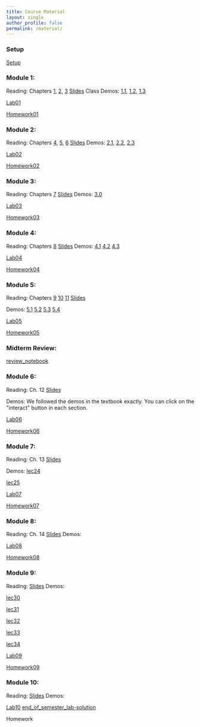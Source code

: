 ```yaml
---
title: Course Material
layout: single
author_profile: false
permalink: /material/
---
```


### Setup

[Setup](http://datahub2.cs.umass.edu/hub/user-redirect/git-pull?repo=https%3A%2F%2Fgithub.com%2Fumass-data-science%2Fcurrent-CS108&urlpath=tree%2Fcurrent-CS108%2Fmodules%2Fmodule+1%2FSetup_Modules.ipynb&branch=master)

### Module 1:
Reading: Chapters [1](https://umass-data-science.github.io/190fwebsite/textbook/01/what-is-data-science/), [2](https://umass-data-science.github.io/190fwebsite/textbook/02/causality-and-experiments/), [3](https://umass-data-science.github.io/190fwebsite/textbook/03/programming-in-python/)
[Slides](https://github.com/umass-data-science/current-CS108/raw/master/modules/module%201/module%201.pptx)
Class Demos: [1.1](http://datahub2.cs.umass.edu/hub/user-redirect/git-pull?repo=https%3A%2F%2Fgithub.com%2Fumass-data-science%2Fcurrent-CS108&urlpath=tree%2Fcurrent-CS108%2Fmodules%2Fmodule+1%2F1.1.ipynb&branch=master), [1.2](http://datahub2.cs.umass.edu/hub/user-redirect/git-pull?repo=https%3A%2F%2Fgithub.com%2Fumass-data-science%2Fcurrent-CS108&urlpath=tree%2Fcurrent-CS108%2Fmodules%2Fmodule+1%2F1.2.ipynb&branch=master), [1.3](http://datahub2.cs.umass.edu/hub/user-redirect/git-pull?repo=https%3A%2F%2Fgithub.com%2Fumass-data-science%2Fcurrent-CS108&urlpath=tree%2Fcurrent-CS108%2Fmodules%2Fmodule+1%2F1.3.ipynb&branch=master)

[Lab01](http://datahub2.cs.umass.edu/hub/user-redirect/git-pull?repo=https%3A%2F%2Fgithub.com%2Fumass-data-science%2Fcurrent-CS108&urlpath=tree%2Fcurrent-CS108%2Fmodules%2Fmodule+1%2Flab01%2Flab01.ipynb&branch=master)

[Homework01](http://datahub2.cs.umass.edu/hub/user-redirect/git-pull?repo=https%3A%2F%2Fgithub.com%2Fumass-data-science%2Fcurrent-CS108&urlpath=tree%2Fcurrent-CS108%2Fmodules%2Fmodule+1%2Fhw01%2Fhw01.ipynb&branch=master)

### Module 2:
Reading: Chapters [4](https://umass-data-science.github.io/190fwebsite/textbook/04/data-types/), [5](https://umass-data-science.github.io/190fwebsite/textbook/05/sequences/), [6](https://umass-data-science.github.io/190fwebsite/textbook/06/tables/)
[Slides](https://github.com/umass-data-science/current-CS108/raw/master/modules/module%202/module%202.pptx)
Demos: [2.1](http://datahub2.cs.umass.edu/hub/user-redirect/git-pull?repo=https%3A%2F%2Fgithub.com%2Fumass-data-science%2Fcurrent-CS108&urlpath=tree%2Fcurrent-CS108%2Fmodules%2Fmodule+2%2F2.1.ipynb&branch=master), [2.2](http://datahub2.cs.umass.edu/hub/user-redirect/git-pull?repo=https%3A%2F%2Fgithub.com%2Fumass-data-science%2Fcurrent-CS108&urlpath=tree%2Fcurrent-CS108%2Fmodules%2Fmodule+2%2F2.2.ipynb&branch=master), [2.3](http://datahub2.cs.umass.edu/hub/user-redirect/git-pull?repo=https%3A%2F%2Fgithub.com%2Fumass-data-science%2Fcurrent-CS108&urlpath=tree%2Fcurrent-CS108%2Fmodules%2Fmodule+2%2F2.3.ipynb&branch=master)

[Lab02](http://datahub2.cs.umass.edu/hub/user-redirect/git-pull?repo=https%3A%2F%2Fgithub.com%2Fumass-data-science%2Fcurrent-CS108&urlpath=tree%2Fcurrent-CS108%2Fmodules%2Fmodule+2%2Flab02%2FLab02.ipynb&branch=master)

[Homework02](http://datahub2.cs.umass.edu/hub/user-redirect/git-pull?repo=https%3A%2F%2Fgithub.com%2Fumass-data-science%2Fcurrent-CS108&urlpath=tree%2Fcurrent-CS108%2Fmodules%2Fmodule+2%2Fhw02%2Fhw02.ipynb&branch=master)

### Module 3:
Reading:  Chapters [7](https://umass-data-science.github.io/190fwebsite/textbook/07/data-types/)
[Slides](https://github.com/umass-data-science/current-CS108/raw/master/modules/module%203/module%203.pptx)
Demos:  [3.0](http://datahub2.cs.umass.edu/hub/user-redirect/git-pull?repo=https%3A%2F%2Fgithub.com%2Fumass-data-science%2Fcurrent-CS108&urlpath=tree%2Fcurrent-CS108%2Fmodules%2Fmodule+3%2F3.0.ipynb&branch=master)

[Lab03](http://datahub2.cs.umass.edu/hub/user-redirect/git-pull?repo=https%3A%2F%2Fgithub.com%2Fumass-data-science%2Fcurrent-CS108&urlpath=tree%2Fcurrent-CS108%2Fmodules%2Fmodule+3%2Flab03%2Flab03.ipynb&branch=master)

[Homework03](http://datahub2.cs.umass.edu/hub/user-redirect/git-pull?repo=https%3A%2F%2Fgithub.com%2Fumass-data-science%2Fcurrent-CS108&urlpath=tree%2Fcurrent-CS108%2Fmodules%2Fmodule+3%2Fhw03%2Fhw03.ipynb&branch=master)

### Module 4:
Reading:  Chapters [8](https://umass-data-science.github.io/190fwebsite/textbook/08/functions-and-tables/)
[Slides](https://github.com/umass-data-science/current-CS108/raw/master/modules/module%204/module%204.pptx)
Demos:  [4.1](http://datahub2.cs.umass.edu/hub/user-redirect/git-pull?repo=https%3A%2F%2Fgithub.com%2Fumass-data-science%2Fcurrent-CS108&urlpath=tree%2Fcurrent-CS108%2Fmodules%2Fmodule+4%2F4.1.ipynb&branch=master)
[4.2](http://datahub2.cs.umass.edu/hub/user-redirect/git-pull?repo=https%3A%2F%2Fgithub.com%2Fumass-data-science%2Fcurrent-CS108&urlpath=tree%2Fcurrent-CS108%2Fmodules%2Fmodule+4%2F4.2.ipynb&branch=master)
[4.3](http://datahub2.cs.umass.edu/hub/user-redirect/git-pull?repo=https%3A%2F%2Fgithub.com%2Fumass-data-science%2Fcurrent-CS108&urlpath=tree%2Fcurrent-CS108%2Fmodules%2Fmodule+4%2F4.3.ipynb&branch=master)

[Lab04](http://datahub2.cs.umass.edu/hub/user-redirect/git-pull?repo=https%3A%2F%2Fgithub.com%2Fumass-data-science%2Fcurrent-CS108&urlpath=tree%2Fcurrent-CS108%2Fmodules%2Fmodule+4%2Flab04%2Flab04.ipynb&branch=master)

[Homework04](http://datahub2.cs.umass.edu/hub/user-redirect/git-pull?repo=https%3A%2F%2Fgithub.com%2Fumass-data-science%2Fcurrent-CS108&urlpath=tree%2Fcurrent-CS108%2Fmodules%2Fmodule+4%2Fhw04%2Fhw04.ipynb&branch=master)

### Module 5:
Reading:  Chapters [9](https://umass-data-science.github.io/190fwebsite/textbook/09/randomness/) [10](https://umass-data-science.github.io/190fwebsite/textbook/10/sampling-and-empirical-distributions/) [11](https://umass-data-science.github.io/190fwebsite/textbook/11/testing-hypotheses/)
[Slides](https://github.com/umass-data-science/current-CS108/raw/master/modules/module%205/module%205.pptx)

Demos:  [5.1](http://datahub2.cs.umass.edu/hub/user-redirect/git-pull?repo=https%3A%2F%2Fgithub.com%2Fumass-data-science%2Fcurrent-CS108&urlpath=tree%2Fcurrent-CS108%2Fmodules%2Fmodule+5%2F5.1.ipynb&branch=master)
[5.2](http://datahub2.cs.umass.edu/hub/user-redirect/git-pull?repo=https%3A%2F%2Fgithub.com%2Fumass-data-science%2Fcurrent-CS108&urlpath=tree%2Fcurrent-CS108%2Fmodules%2Fmodule+5%2F5.2.ipynb&branch=master)
[5.3](http://datahub2.cs.umass.edu/hub/user-redirect/git-pull?repo=https%3A%2F%2Fgithub.com%2Fumass-data-science%2Fcurrent-CS108&urlpath=tree%2Fcurrent-CS108%2Fmodules%2Fmodule+5%2F5.3.ipynb&branch=master)
[5.4](http://datahub2.cs.umass.edu/hub/user-redirect/git-pull?repo=https%3A%2F%2Fgithub.com%2Fumass-data-science%2Fcurrent-CS108&urlpath=tree%2Fcurrent-CS108%2Fmodules%2Fmodule+5%2F5.4.ipynb&branch=master)

[Lab05](http://datahub2.cs.umass.edu/hub/user-redirect/git-pull?repo=https%3A%2F%2Fgithub.com%2Fumass-data-science%2Fcurrent-CS108&urlpath=tree%2Fcurrent-CS108%2Fmodules%2Fmodule+5%2Flab05%2Flab05.ipynb&branch=master)

[Homework05](http://datahub2.cs.umass.edu/hub/user-redirect/git-pull?repo=https%3A%2F%2Fgithub.com%2Fumass-data-science%2Fcurrent-CS108&urlpath=tree%2Fcurrent-CS108%2Fmodules%2Fmodule+5%2Fhw05%2Fhw05.ipynb&branch=master)

### Midterm Review:
[review_notebook](http://datahub2.cs.umass.edu/hub/user-redirect/git-pull?repo=https%3A%2F%2Fgithub.com%2Fumass-data-science%2Fcurrent-CS108&urlpath=tree%2Fcurrent-CS108%2FExams%2Fmidterm_exam_review.ipynb&branch=master)

### Module 6:
Reading:  Ch. 12
[Slides](https://github.com/umass-data-science/current-CS108/raw/master/modules/module%206/module%206.pptx)

Demos:  We followed the demos in the textbook exactly.  You can click on the "interact" button in each section.

[Lab06](http://datahub2.cs.umass.edu/hub/user-redirect/git-pull?repo=https%3A%2F%2Fgithub.com%2Fumass-data-science%2Fcurrent-CS108&urlpath=tree%2Fcurrent-CS108%2Fmodules%2Fmodule+6%2Flab06%2Flab06.ipynb&branch=master)

[Homework06](http://datahub2.cs.umass.edu/hub/user-redirect/git-pull?repo=https%3A%2F%2Fgithub.com%2Fumass-data-science%2Fcurrent-CS108&urlpath=tree%2Fcurrent-CS108%2Fmodules%2Fmodule+6%2Fhw06%2Fhw06.ipynb&branch=master)

### Module 7:
Reading: Ch. 13
[Slides](https://github.com/umass-data-science/current-CS108/raw/master/modules/module%207/module%207.pptx)

Demos:  [lec24](http://datahub2.cs.umass.edu/hub/user-redirect/git-pull?repo=https%3A%2F%2Fgithub.com%2Fumass-data-science%2Fcurrent-CS108&urlpath=tree%2Fcurrent-CS108%2Fmodules%2Fmodule+7%2Flec24.ipynb&branch=master)

[lec25](http://datahub2.cs.umass.edu/hub/user-redirect/git-pull?repo=https%3A%2F%2Fgithub.com%2Fumass-data-science%2Fcurrent-CS108&urlpath=tree%2Fcurrent-CS108%2Fmodules%2Fmodule+7%2Flec25.ipynb&branch=master)



[Lab07](http://datahub2.cs.umass.edu/hub/user-redirect/git-pull?repo=https%3A%2F%2Fgithub.com%2Fumass-data-science%2Fcurrent-CS108&urlpath=tree%2Fcurrent-CS108%2Fmodules%2Fmodule+7%2Flab07%2Flab07.ipynb&branch=master)

[Homework07](http://datahub2.cs.umass.edu/hub/user-redirect/git-pull?repo=https%3A%2F%2Fgithub.com%2Fumass-data-science%2Fcurrent-CS108&urlpath=tree%2Fcurrent-CS108%2Fmodules%2Fmodule+7%2Fhw07%2Fhw07.ipynb&branch=master)

### Module 8:
Reading:  Ch. 14
[Slides](https://github.com/umass-data-science/current-CS108/raw/master/modules/module%208/module%208.pptx)
Demos:

[Lab08](http://datahub2.cs.umass.edu/hub/user-redirect/git-pull?repo=https%3A%2F%2Fgithub.com%2Fumass-data-science%2Fcurrent-CS108&urlpath=tree%2Fcurrent-CS108%2Fmodules%2Fmodule+8%2Flab08%2Flab08.ipynb&branch=master)

[Homework08](http://datahub2.cs.umass.edu/hub/user-redirect/git-pull?repo=https%3A%2F%2Fgithub.com%2Fumass-data-science%2Fcurrent-CS108&urlpath=tree%2Fcurrent-CS108%2Fmodules%2Fmodule+8%2Fhw08%2Fhw08.ipynb&branch=master)

### Module 9:
Reading:
[Slides](https://github.com/umass-data-science/current-CS108/raw/master/modules/module%209/module%209.pptx)
Demos:

[lec30](http://datahub2.cs.umass.edu/hub/user-redirect/git-pull?repo=https%3A%2F%2Fgithub.com%2Fumass-data-science%2Fcurrent-CS108&urlpath=tree%2Fcurrent-CS108%2Fmodules%2Fmodule+9%2Flec30.ipynb&branch=master)

[lec31](http://datahub2.cs.umass.edu/hub/user-redirect/git-pull?repo=https%3A%2F%2Fgithub.com%2Fumass-data-science%2Fcurrent-CS108&urlpath=tree%2Fcurrent-CS108%2Fmodules%2Fmodule+9%2Flec31.ipynb&branch=master)

[lec32](http://datahub2.cs.umass.edu/hub/user-redirect/git-pull?repo=https%3A%2F%2Fgithub.com%2Fumass-data-science%2Fcurrent-CS108&urlpath=tree%2Fcurrent-CS108%2Fmodules%2Fmodule+9%2Flec32.ipynb&branch=master)

[lec33](http://datahub2.cs.umass.edu/hub/user-redirect/git-pull?repo=https%3A%2F%2Fgithub.com%2Fumass-data-science%2Fcurrent-CS108&urlpath=tree%2Fcurrent-CS108%2Fmodules%2Fmodule+9%2Flec33.ipynb&branch=master)

[lec34](http://datahub2.cs.umass.edu/hub/user-redirect/git-pull?repo=https%3A%2F%2Fgithub.com%2Fumass-data-science%2Fcurrent-CS108&urlpath=tree%2Fcurrent-CS108%2Fmodules%2Fmodule+9%2Flec34.ipynb&branch=master)

[Lab09](http://datahub2.cs.umass.edu/hub/user-redirect/git-pull?repo=https%3A%2F%2Fgithub.com%2Fumass-data-science%2Fcurrent-CS108&urlpath=tree%2Fcurrent-CS108%2Fmodules%2Fmodule+9%2Flab09%2Flab09.ipynb&branch=master)

[Homework09](http://datahub2.cs.umass.edu/hub/user-redirect/git-pull?repo=https%3A%2F%2Fgithub.com%2Fumass-data-science%2Fcurrent-CS108&urlpath=tree%2Fcurrent-CS108%2Fmodules%2Fmodule+9%2Fhw09%2Fhw09.ipynb&branch=master)

### Module 10:
Reading:
[Slides](https://github.com/umass-data-science/current-CS108/raw/master/modules/module%2010/module%2010.pptx)
Demos:

[Lab10](http://datahub2.cs.umass.edu/hub/user-redirect/git-pull?repo=https%3A%2F%2Fgithub.com%2Fumass-data-science%2Fcurrent-CS108&urlpath=tree%2Fcurrent-CS108%2Fmodules%2Fmodule+10%2Flab10%2Fend_of_semester_lab.ipynb&branch=master)
[end_of_semester_lab-solution](http://datahub2.cs.umass.edu/hub/user-redirect/git-pull?repo=https%3A%2F%2Fgithub.com%2Fumass-data-science%2Fcurrent-CS108&urlpath=tree%2Fcurrent-CS108%2Fmodules%2Fmodule+10%2Flab10%2Fend_of_semester_lab-solution.ipynb&branch=master)


Homework




